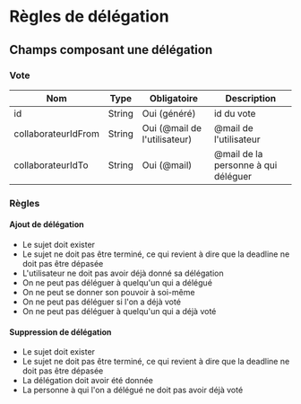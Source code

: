 # Règles de délégation

## Champs composant une délégation

### Vote

|     Nom             |      Type           |  Obligatoire                     | Description                         |
|---------------------|---------------------|----------------------------------|-------------------------------------|
| id                  |     String          | Oui (généré)                     | id du vote                          |
| collaborateurIdFrom |     String          |      Oui (@mail de l'utilisateur)| @mail de l'utilisateur              |
| collaborateurIdTo   |     String          |      Oui (@mail)                 | @mail de la personne à qui déléguer |


### Règles

#### Ajout de délégation

* Le sujet doit exister
* Le sujet ne doit pas être terminé, ce qui revient à dire que la deadline ne doit pas être dépasée
* L'utilisateur ne doit pas avoir déjà donné sa délégation
* On ne peut pas déléguer à quelqu'un qui a délégué
* On ne peut se donner son pouvoir à soi-même
* On ne peut pas déléguer si l'on a déjà voté
* On ne peut pas déléguer à quelqu'un qui a déjà voté

#### Suppression de délégation

* Le sujet doit exister
* Le sujet ne doit pas être terminé, ce qui revient à dire que la deadline ne doit pas être dépasée
* La délégation doit avoir été donnée
* La personne à qui l'on a délégué ne doit pas avoir déjà voté
